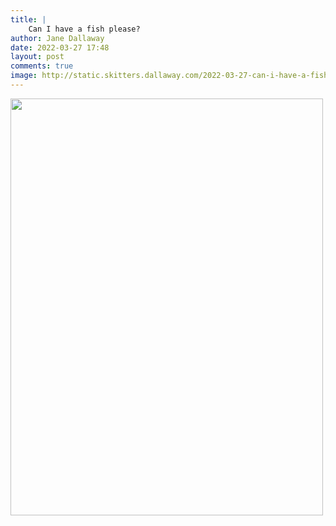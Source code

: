 ```yaml
---
title: |
    Can I have a fish please?
author: Jane Dallaway
date: 2022-03-27 17:48
layout: post
comments: true
image: http://static.skitters.dallaway.com/2022-03-27-can-i-have-a-fish-please-fullsize-0.jpeg
---
```


<a href="http://static.skitters.dallaway.com/2022-03-27-can-i-have-a-fish-please-fullsize-0.jpeg"><img src="http://static.skitters.dallaway.com/2022-03-27-can-i-have-a-fish-please-thumb-0.jpeg" width="500" height="667"></a>




